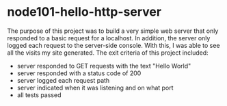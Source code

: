 # node101-hello-http-server

The purpose of this project was to build a very simple web server that only responded to a basic request for a localhost. In addition, the server only logged each request to the server-side console. With this, I was able to see all the visits my site generated. The exit criteria of this project included:
- server responded to GET requests with the text "Hello World"
- server responded with a status code of 200
- server logged each request path 
- server indicated when it was listening and on what port
- all tests passed


